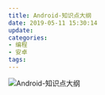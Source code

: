 ```yaml
---
title: Android-知识点大纲
date: 2019-05-11 15:30:14
update:
categories:
- 编程
- 安卓
tags:
---
```


![Android-知识点大纲](https://raw.githubusercontent.com/itwangxiang/docs/master/mind/Android.png)